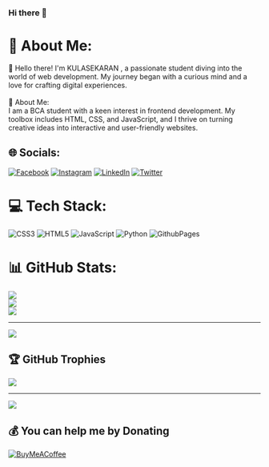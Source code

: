 ### Hi there 👋

# 💫 About Me:
👋 Hello there! I'm KULASEKARAN , a passionate student diving into the world of web development. My journey began with a curious mind and a love for crafting digital experiences.<br><br>🚀 About Me:<br>I am a  BCA student with a keen interest in frontend development. My toolbox includes HTML, CSS, and JavaScript, and I thrive on turning creative ideas into interactive and user-friendly websites.


## 🌐 Socials:
[![Facebook](https://img.shields.io/badge/Facebook-%231877F2.svg?logo=Facebook&logoColor=white)](https://facebook.com/kulasekaran.kulasekaran.961993) [![Instagram](https://img.shields.io/badge/Instagram-%23E4405F.svg?logo=Instagram&logoColor=white)](https://instagram.com/itzguna__/) [![LinkedIn](https://img.shields.io/badge/LinkedIn-%230077B5.svg?logo=linkedin&logoColor=white)](https://linkedin.com/in/kulasekaran-k-1aa9b1275) [![Twitter](https://img.shields.io/badge/Twitter-%231DA1F2.svg?logo=Twitter&logoColor=white)](https://twitter.com/itzguna_) 

# 💻 Tech Stack:
![CSS3](https://img.shields.io/badge/css3-%231572B6.svg?style=plastic&logo=css3&logoColor=white) ![HTML5](https://img.shields.io/badge/html5-%23E34F26.svg?style=plastic&logo=html5&logoColor=white) ![JavaScript](https://img.shields.io/badge/javascript-%23323330.svg?style=plastic&logo=javascript&logoColor=%23F7DF1E) ![Python](https://img.shields.io/badge/python-3670A0?style=plastic&logo=python&logoColor=ffdd54) ![GithubPages](https://img.shields.io/badge/github%20pages-121013?style=plastic&logo=github&logoColor=white)
# 📊 GitHub Stats:
![](https://github-readme-stats.vercel.app/api?username=kulasekaranguna&theme=tokyonight&hide_border=false&include_all_commits=false&count_private=false)<br/>
![](https://github-readme-streak-stats.herokuapp.com/?user=kulasekaranguna&theme=tokyonight&hide_border=false)<br/>
![](https://github-readme-stats.vercel.app/api/top-langs/?username=kulasekaranguna&theme=tokyonight&hide_border=false&include_all_commits=false&count_private=false&layout=compact)

---
[![](https://visitcount.itsvg.in/api?id=kulasekaranguna&icon=0&color=0)](https://visitcount.itsvg.in)



## 🏆 GitHub Trophies
![](https://github-profile-trophy.vercel.app/?username=kulasekaranguna&theme=monokai&no-frame=false&no-bg=true&margin-w=4)

---
[![](https://visitcount.itsvg.in/api?id=kulasekaranguna&icon=6&color=0)](https://visitcount.itsvg.in)

  ## 💰 You can help me by Donating
  [![BuyMeACoffee](https://img.shields.io/badge/Buy%20Me%20a%20Coffee-ffdd00?style=for-the-badge&logo=buy-me-a-coffee&logoColor=black)](https://www.buymeacoffee.com/kulasekaran) 

  
<!-- Proudly created with GPRM ( https://gprm.itsvg.in ) -->
